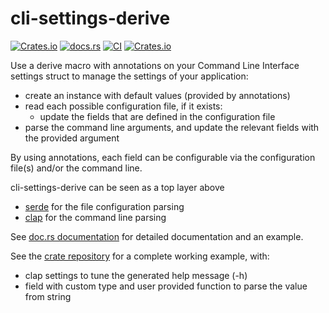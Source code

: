 # cli-settings-derive

[![Crates.io](https://img.shields.io/crates/v/cli-settings-derive?logo=rust)](https://crates.io/crates/cli-settings-derive)
[![docs.rs](https://img.shields.io/docsrs/cli-settings-derive?logo=docs.rs)](https://docs.rs/cli-settings-derive)
[![CI](https://img.shields.io/github/actions/workflow/status/mic006/cli-settings-derive/ci.yml?branch=main)](https://github.com/mic006/cli-settings-derive)
[![Crates.io](https://img.shields.io/crates/l/cli-settings-derive)](https://crates.io/crates/cli-settings-derive)

Use a derive macro with annotations on your Command Line Interface settings struct
to manage the settings of your application:
- create an instance with default values (provided by annotations)
- read each possible configuration file, if it exists:
  - update the fields that are defined in the configuration file
- parse the command line arguments, and update the relevant fields with the provided argument

By using annotations, each field can be configurable via the configuration file(s) and/or the command line.

cli-settings-derive can be seen as a top layer above
- [serde](https://docs.rs/serde) for the file configuration parsing
- [clap](https://docs.rs/clap) for the command line parsing

See [doc.rs documentation](https://docs.rs/cli-settings-derive) for detailed documentation and an example.

See the [crate repository](https://github.com/mic006/cli-settings-derive/blob/main/examples/example.rs) for a complete working example, with:
- clap settings to tune the generated help message (-h)
- field with custom type and user provided function to parse the value from string
